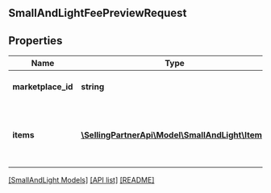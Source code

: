 ## SmallAndLightFeePreviewRequest

## Properties

Name | Type | Description | Notes
------------ | ------------- | ------------- | -------------
**marketplace_id** | **string** | A marketplace identifier. |
**items** | [**\SellingPartnerApi\Model\SmallAndLight\Item[]**](Item.md) | A list of items for which to retrieve fee estimates (limit: 25). |

[[SmallAndLight Models]](../) [[API list]](../../Api) [[README]](../../../README.md)

